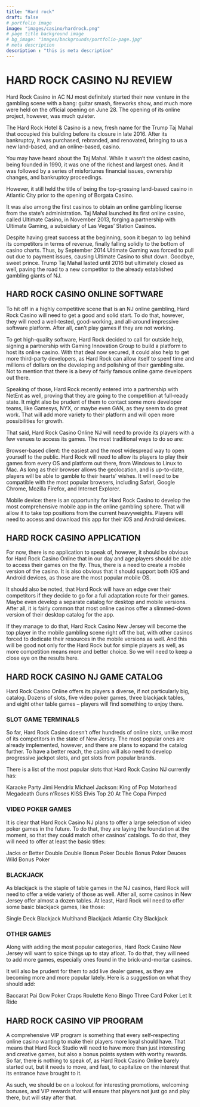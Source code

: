 ```yaml
---
title: "Hard rock"
draft: false
# portfolio image
image: "images/casino/hardrock.png"
# page title background image
# bg_image: "images/backgrounds/portfolio-page.jpg"
# meta description
description : "this is meta description"
---
```

# HARD ROCK CASINO NJ REVIEW
Hard Rock Casino in AC NJ most definitely started their new venture in the gambling scene with a bang: guitar smash, fireworks show, and much more were held on the official opening on June 28. The opening of its online project, however, was much quieter.

The Hard Rock Hotel & Casino is a new, fresh name for the Trump Taj Mahal that occupied this building before its closure in late 2016. After its bankruptcy, it was purchased, rebranded, and renovated, bringing to us a new land-based, and an online-based, casino.

You may have heard about the Taj Mahal. While it wasn’t the oldest casino, being founded in 1990, it was one of the richest and largest ones. And it was followed by a series of misfortunes financial issues, ownership changes, and bankruptcy proceedings.

However, it still held the title of being the top-grossing land-based casino in Atlantic City prior to the opening of Borgata Casino.

It was also among the first casinos to obtain an online gambling license from the state’s administration. Taj Mahal launched its first online casino, called Ultimate Casino, in November 2013, forging a partnership with Ultimate Gaming, a subsidiary of Las Vegas’ Station Casinos.

Despite having great success at the beginning, soon it began to lag behind its competitors in terms of revenue, finally falling solidly to the bottom of casino charts. Thus, by September 2014 Ultimate Gaming was forced to pull out due to payment issues, causing Ultimate Casino to shut down. Goodbye, sweet prince.
Trump Taj Mahal lasted until 2016 but ultimately closed as well, paving the road to a new competitor to the already established gambling giants of NJ.

## HARD ROCK CASINO ONLINE SOFTWARE
To hit off in a highly competitive scene that is an NJ online gambling, Hard Rock Casino will need to get a good and solid start. To do that, however, they will need a well-tested, good-working, and all-around impressive software platform. After all, can’t play games if they are not working.

To get high-quality software, Hard Rock decided to call for outside help, signing a partnership with Gaming Innovation Group to build a platform to host its online casino. With that deal now secured, it could also help to get more third-party developers, as Hard Rock can allow itself to spenf time and millions of dollars on the developing and polishing of their gambling site. Not to mention that there is a bevy of fairly famous online game developers out there. 

Speaking of those, Hard Rock recently entered into a partnership with NetEnt as well, proving that they are going to the competition at full-ready state. It might also be prudent of them to contact some more developer teams, like Gamesys, NYX, or maybe even GAN, as they seem to do great work. That will add more variety to their platform and will open more possibilities for growth.

That said, Hard Rock Casino Online NJ will need to provide its players with a few venues to access its games. The most traditional ways to do so are:

Browser-based client: the easiest and the most widespread way to open yourself to the public. Hard Rock will need to allow its players to play their games from every OS and platform out there, from Windows to Linux to Mac. As long as their browser allows the geolocation, and is up-to-date, players will be able to gamble to their hearts’ wishes. It will need to be compatible with the most popular browsers, including Safari, Google Chrome, Mozilla Firefox, and Internet Explorer.

Mobile device: there is an opportunity for Hard Rock Casino to develop the most comprehensive mobile app in the online gambling sphere. That will allow it to take top positions from the current heavyweights. Players will need to access and download this app for their iOS and Android devices. 

## HARD ROCK CASINO APPLICATION
For now, there is no application to speak of, however, it should be obvious for Hard Rock Casino Online that in our day and age players should be able to access their games on the fly. Thus, there is a need to create a mobile version of the casino. It is also obvious that it should support both iOS and Android devices, as those are the most popular mobile OS.

It should also be noted, that Hard Rock will have an edge over their competitors if they decide to go for a full adaptation route for their games. Maybe even develop a separate catalog for desktop and mobile versions. After all, it is fairly common that most online casinos offer a slimmed-down version of their desktop catalog for the app.

If they manage to do that, Hard Rock Casino New Jersey will become the top player in the mobile gambling scene right off the bat, with other casinos forced to dedicate their resources in the mobile versions as well. And this will be good not only for the Hard Rock but for simple players as well, as more competition means more and better choice. So we will need to keep a close eye on the results here. 

## HARD ROCK CASINO NJ GAME CATALOG
Hard Rock Casino Online offers its players a diverse, if not particularly big, catalog. Dozens of slots, five video poker games, three blackjack tables, and eight other table games – players will find something to enjoy there.  

### SLOT GAME TERMINALS
So far, Hard Rock Casino doesn’t offer hundreds of online slots, unlike most of its competitors in the state of New Jersey. The most popular ones are already implemented, however, and there are plans to expand the catalog further.
To have a better reach, the casino will also need to develop progressive jackpot slots, and get slots from popular brands.

There is a list of the most popular slots that Hard Rock Casino NJ currently has:

Karaoke Party
Jimi Hendrix
Michael Jackson: King of Pop
Motorhead
Megadeath
Guns n’Roses
KISS
Elvis Top 20
At The Copa
Pimped

### VIDEO POKER GAMES
It is clear that Hard Rock Casino NJ plans to offer a large selection of video poker games in the future. To do that, they are laying the foundation at the moment, so that they could match other casinos’ catalogs. To do that, they will need to offer at least the basic titles:

Jacks or Better
Double Double Bonus Poker
Double Bonus Poker
Deuces Wild
Bonus Poker

### BLACKJACK
As blackjack is the staple of table games in the NJ casinos, Hard Rock will need to offer a wide variety of those as well. After all, some casinos in New Jersey offer almost a dozen tables. At least, Hard Rock will need to offer some basic blackjack games, like those:

Single Deck Blackjack
Multihand Blackjack
Atlantic City Blackjack

### OTHER GAMES
Along with adding the most popular categories, Hard Rock Casino New Jersey will want to spice things up to stay afloat. To do that, they will need to add more games, especially ones found in the brick-and-mortar casinos. 

It will also be prudent for them to add live dealer games, as they are becoming more and more popular lately. Here is a suggestion on what they should add:

Baccarat
Pai Gow Poker
Craps
Roulette
Keno
Bingo
Three Card Poker
Let It Ride

## HARD ROCK CASINO VIP PROGRAM
A comprehensive VIP program is something that every self-respecting online casino wanting to make their players more loyal should have. That means that Hard Rock Studio will need to have more than just interesting and creative games, but also a bonus points system with worthy rewards. So far, there is nothing to speak of, as Hard Rock Casino Online barely started out, but it needs to move, and fast, to capitalize on the interest that its entrance have brought to it.

As such, we should be on a lookout for interesting promotions, welcoming bonuses, and VIP rewards that will ensure that players not just go and play there, but will stay after that.

